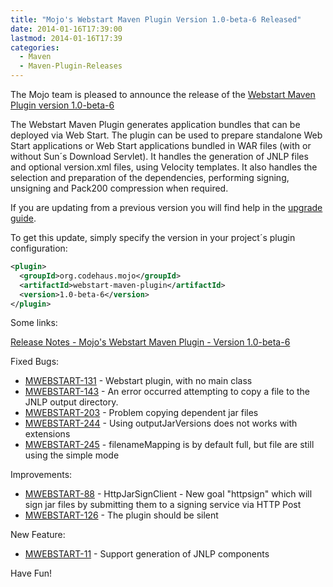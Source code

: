 ```yaml
---
title: "Mojo's Webstart Maven Plugin Version 1.0-beta-6 Released"
date: 2014-01-16T17:39:00
lastmod: 2014-01-16T17:39
categories:
  - Maven
  - Maven-Plugin-Releases
---
```

The Mojo team is pleased to announce the release of the [Webstart
Maven Plugin version 1.0-beta-6](http://mojo.codehaus.org/webstart/webstart-maven-plugin)

The Webstart Maven Plugin generates application bundles that can be
deployed via Web Start. The plugin can be used to prepare standalone
Web Start applications or Web Start applications bundled in WAR files
(with or without Sun´s Download Servlet). It handles the generation of
JNLP files and optional version.xml files, using Velocity templates. It
also handles the selection and preparation of the dependencies,
performing signing, unsigning and Pack200 compression when required.


If you are updating from a previous version you will find help in the 
[upgrade guide](http://mojo.codehaus.org/webstart/webstart-maven-plugin/upgrade.html).

<!-- more -->

To get this update, simply specify the version in your project´s
plugin configuration:


```xml
<plugin>
  <groupId>org.codehaus.mojo</groupId>
  <artifactId>webstart-maven-plugin</artifactId>
  <version>1.0-beta-6</version>
</plugin>
``` 


Some links:

[Release Notes - Mojo's Webstart Maven Plugin - Version 1.0-beta-6](https://jira.codehaus.org/secure/ReleaseNote.jspa?projectId=11362&version=19872)


Fixed Bugs:

 * [MWEBSTART-131](https://issues.apache.org/jira/browse/MWEBSTART-131) - Webstart plugin, with no main class
 * [MWEBSTART-143](https://issues.apache.org/jira/browse/MWEBSTART-143) - An error occurred attempting to copy a file to the JNLP output directory.
 * [MWEBSTART-203](https://issues.apache.org/jira/browse/MWEBSTART-203) - Problem copying dependent jar files
 * [MWEBSTART-244](https://issues.apache.org/jira/browse/MWEBSTART-244) - Using outputJarVersions does not works with extensions
 * [MWEBSTART-245](https://issues.apache.org/jira/browse/MWEBSTART-245) - filenameMapping is by default full, but file are still using the simple mode

Improvements:

 * [MWEBSTART-88](https://issues.apache.org/jira/browse/MWEBSTART-88) - HttpJarSignClient - New goal "httpsign" which will sign jar files by submitting them to a signing service via HTTP Post
 * [MWEBSTART-126](https://issues.apache.org/jira/browse/MWEBSTART-126) - The plugin should be silent

New Feature:

 * [MWEBSTART-11](https://issues.apache.org/jira/browse/MWEBSTART-11) - Support generation of JNLP components


Have Fun!
